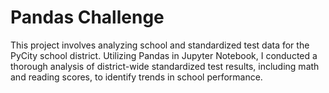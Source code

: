 # Pandas Challenge

This project involves analyzing school and standardized test data for the PyCity school district. Utilizing Pandas in Jupyter Notebook, I conducted a thorough analysis of district-wide standardized test results, including math and reading scores, to identify trends in school performance. 
